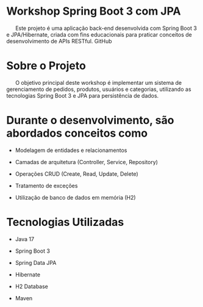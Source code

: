 # Workshop Spring Boot 3 com JPA

&nbsp; &nbsp; &nbsp; Este projeto é uma aplicação back-end desenvolvida com Spring Boot 3 e JPA/Hibernate, criada com fins educacionais para praticar conceitos de desenvolvimento de APIs RESTful.
GitHub

# Sobre o Projeto
&nbsp; &nbsp; &nbsp; O objetivo principal deste workshop é implementar um sistema de gerenciamento de pedidos, produtos, usuários e categorias, utilizando as tecnologias Spring Boot 3 e JPA para persistência de dados.

# Durante o desenvolvimento, são abordados conceitos como

* Modelagem de entidades e relacionamentos

* Camadas de arquitetura (Controller, Service, Repository)

* Operações CRUD (Create, Read, Update, Delete)

* Tratamento de exceções

* Utilização de banco de dados em memória (H2)

# Tecnologias Utilizadas

* Java 17

* Spring Boot 3

* Spring Data JPA

* Hibernate

* H2 Database

* Maven
